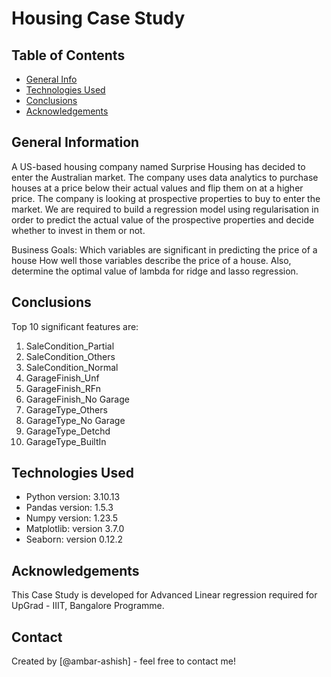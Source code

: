 # Housing Case Study


## Table of Contents
* [General Info](#general-information)
* [Technologies Used](#technologies-used)
* [Conclusions](#conclusions)
* [Acknowledgements](#acknowledgements)


## General Information
A US-based housing company named Surprise Housing has decided to enter the Australian market. The company uses data analytics to purchase houses at a price below their actual values and flip them on at a higher price.
The company is looking at prospective properties to buy to enter the market. We are required to build a regression model using regularisation in order to predict the actual value of the prospective properties and decide whether to invest in them or not.

Business Goals:
Which variables are significant in predicting the price of a house
How well those variables describe the price of a house.
Also, determine the optimal value of lambda for ridge and lasso regression.


## Conclusions
Top 10 significant features are:
1. SaleCondition_Partial
2. SaleCondition_Others
3. SaleCondition_Normal
4. GarageFinish_Unf
5. GarageFinish_RFn
6. GarageFinish_No Garage
7. GarageType_Others
8. GarageType_No Garage
9. GarageType_Detchd
10. GarageType_BuiltIn


## Technologies Used
- Python version: 3.10.13
- Pandas version: 1.5.3
- Numpy version: 1.23.5
- Matplotlib: version 3.7.0
- Seaborn: version 0.12.2


## Acknowledgements
This Case Study is developed for Advanced Linear regression required for UpGrad - IIIT, Bangalore Programme.


## Contact
Created by [@ambar-ashish] - feel free to contact me!